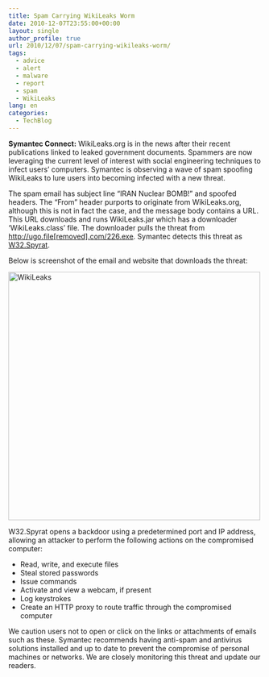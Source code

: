 ```yaml
---
title: Spam Carrying WikiLeaks Worm
date: 2010-12-07T23:55:00+00:00
layout: single
author_profile: true
url: 2010/12/07/spam-carrying-wikileaks-worm/
tags:
  - advice
  - alert
  - malware
  - report
  - spam
  - WikiLeaks
lang: en
categories: 
  - TechBlog
---
```

**Symantec Connect:** WikiLeaks.org is in the news after their recent publications linked to leaked government documents. Spammers are now leveraging the current level of interest with social engineering techniques to infect users’ computers. Symantec is observing a wave of spam spoofing WikiLeaks to lure users into becoming infected with a new threat.

The spam email has subject line “IRAN Nuclear BOMB!” and spoofed headers. The “From” header purports to originate from WikiLeaks.org, although this is not in fact the case, and the message body contains a URL. This URL downloads and runs WikiLeaks.jar which has a downloader ‘WikiLeaks.class’ file. The downloader pulls the threat from http://ugo.file[removed].com/226.exe. Symantec detects this threat as [W32.Spyrat](http://www.symantec.com/security_response/writeup.jsp?docid=2010-011211-1602-99&tabid=2).

Below is screenshot of the email and website that downloads the threat:

[<img title="WikiLeaks" border="0" alt="WikiLeaks" src="http://lh5.ggpht.com/_vaUVXcmC3OI/TP7CZ-4_yrI/AAAAAAAADcE/hxAO98LFWPU/WikiLeaks_thumb%5B2%5D.jpg?imgmax=800" width="500" height="493" />](http://lh5.ggpht.com/_vaUVXcmC3OI/TP7CWkbUIaI/AAAAAAAADcA/CA_CViCY1ps/s1600-h/WikiLeaks%5B4%5D.jpg)

W32.Spyrat opens a backdoor using a predetermined port and IP address, allowing an attacker to perform the following actions on the compromised computer:

  * Read, write, and execute files 
  * Steal stored passwords 
  * Issue commands 
  * Activate and view a webcam, if present 
  * Log keystrokes 
  * Create an HTTP proxy to route traffic through the compromised computer

We caution users not to open or click on the links or attachments of emails such as these. Symantec recommends having anti-spam and antivirus solutions installed and up to date to prevent the compromise of personal machines or networks. We are closely monitoring this threat and update our readers.